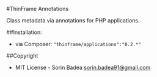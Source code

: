 #ThinFrame Annotations

Class metadata via annotations for PHP applications.

##Installation:

* via Composer: `"thinframe/applications":"0.2.*"`


##Copyright

* MIT License - Sorin Badea <sorin.badea91@gmail.com>